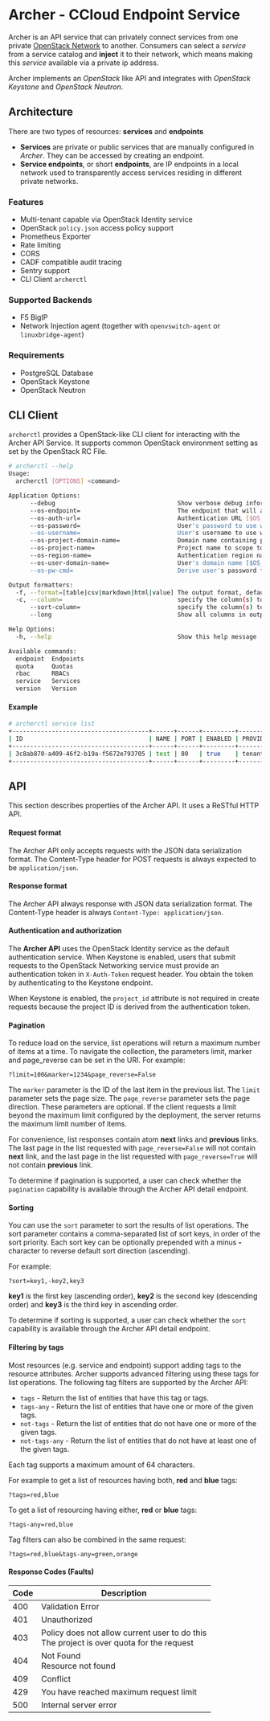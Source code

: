 # Archer - CCloud Endpoint Service

Archer is an API service that can privately connect services from one private [OpenStack Network](https://docs.openstack.org/neutron/latest/admin/intro-os-networking.html) to another. Consumers can select a *service* from a service catalog and **inject** it to their network, which means making this *service* available via a private ip address.

Archer implements an *OpenStack* like API and integrates with *OpenStack Keystone* and *OpenStack Neutron*.

## Architecture
There are two types of resources: **services** and **endpoints**

* **Services** are private or public services that are manually configured in *Archer*. They can be accessed by creating an endpoint.
* **Service endpoints**, or short **endpoints**, are IP endpoints in a local network used to transparently access services residing in different private networks.

### Features
* Multi-tenant capable via OpenStack Identity service
* OpenStack `policy.json` access policy support
* Prometheus Exporter
* Rate limiting
* CORS
* CADF compatible audit tracing
* Sentry support
* CLI Client `archerctl`

### Supported Backends
* F5 BigIP
* Network Injection agent (together with `openvswitch-agent` or `linuxbridge-agent`)

### Requirements
* PostgreSQL Database
* OpenStack Keystone
* OpenStack Neutron

## CLI Client
`archerctl` provides a OpenStack-like CLI client for interacting with the Archer API Service. It supports common OpenStack environment setting as set by the OpenStack RC File.

```sh
# archerctl --help
Usage:
  archerctl [OPTIONS] <command>

Application Options:
      --debug                                  Show verbose debug information
      --os-endpoint=                           The endpoint that will always be used [$OS_ENDPOINT]
      --os-auth-url=                           Authentication URL [$OS_AUTH_URL]
      --os-password=                           User's password to use with [$OS_PASSWORD]
      --os-username=                           User's username to use with [$OS_USERNAME]
      --os-project-domain-name=                Domain name containing project [$OS_PROJECT_DOMAIN_NAME]
      --os-project-name=                       Project name to scope to [$OS_PROJECT_NAME]
      --os-region-name=                        Authentication region name [$OS_REGION_NAME]
      --os-user-domain-name=                   User's domain name [$OS_USER_DOMAIN_NAME]
      --os-pw-cmd=                             Derive user's password from command [$OS_PW_CMD]

Output formatters:
  -f, --format=[table|csv|markdown|html|value] The output format, defaults to table (default: table)
  -c, --column=                                specify the column(s) to include, can be repeated to show multiple columns
      --sort-column=                           specify the column(s) to sort the data (columns specified first have a priority, non-existing columns are ignored), can be repeated
      --long                                   Show all columns in output

Help Options:
  -h, --help                                   Show this help message

Available commands:
  endpoint  Endpoints
  quota     Quotas
  rbac      RBACs
  service   Services
  version   Version
```


#### Example
```sh
# archerctl service list
+--------------------------------------+------+------+---------+----------+-----------+-------------------+
| ID                                   | NAME | PORT | ENABLED | PROVIDER | STATUS    | AVAILABILITY_ZONE |
+--------------------------------------+------+------+---------+----------+-----------+-------------------+
| 3c8ab870-a409-46f2-b19a-f5672e793705 | test | 80   | true    | tenant   | AVAILABLE |                   |
+--------------------------------------+------+------+---------+----------+-----------+-------------------+
```

## API
This section describes properties of the Archer API. It uses a ReSTful HTTP API.

#### Request format
The Archer API only accepts requests with the JSON data serialization format. The Content-Type header for POST requests is always expected to be `application/json`.

#### Response format
The Archer API always response with JSON data serialization format. The Content-Type header is always `Content-Type: application/json`.

#### Authentication and authorization
The **Archer API** uses the OpenStack Identity service as the default authentication service. When Keystone is enabled, users that submit requests to the OpenStack Networking service must provide an authentication token in `X-Auth-Token` request header.
You obtain the token by authenticating to the Keystone endpoint.

When Keystone is enabled, the `project_id` attribute is not required in create requests because the project ID is derived from the authentication token.

#### Pagination
To reduce load on the service, list operations will return a maximum number of items at a time. To navigate the collection, the parameters limit, marker and page_reverse can be set in the URI. For example:

```
?limit=100&marker=1234&page_reverse=False
```

The `marker` parameter is the ID of the last item in the previous list. The `limit` parameter sets the page size. The `page_reverse` parameter sets the page direction.
These parameters are optional.
If the client requests a limit beyond the maximum limit configured by the deployment, the server returns the maximum limit number of items.

For convenience, list responses contain atom **next** links and **previous** links. The last page in the list requested with `page_reverse=False` will not contain **next** link, and the last page in the list requested with `page_reverse=True` will not contain **previous** link.

To determine if pagination is supported, a user can check whether the `pagination` capability is available through the Archer API detail endpoint.

#### Sorting
You can use the `sort` parameter to sort the results of list operations.
The sort parameter contains a comma-separated list of sort keys, in order of the sort priority. Each sort key can be optionally prepended with a minus **-** character to reverse default sort direction (ascending).

For example:

```
?sort=key1,-key2,key3
```

**key1** is the first key (ascending order), **key2** is the second key (descending order) and **key3** is the third key in ascending order.


To determine if sorting is supported, a user can check whether the `sort` capability is available through the Archer API detail endpoint.

#### Filtering by tags
Most resources (e.g. service and endpoint) support adding tags to the resource attributes. Archer supports advanced filtering using these tags for list operations. The following tag filters are supported by the Archer API:

* `tags` - Return the list of entities that have this tag or tags.
* `tags-any` - Return the list of entities that have one or more of the given tags.
* `not-tags` - Return the list of entities that do not have one or more of the given tags.
* `not-tags-any` - Return the list of entities that do not have at least one of the given tags.

Each tag supports a maximum amount of 64 characters.

For example to get a list of resources having both, **red** and **blue** tags:

```
?tags=red,blue
```

To get a list of resourcing having either, **red** or **blue** tags:

```
?tags-any=red,blue
```

Tag filters can also be combined in the same request:

```
?tags=red,blue&tags-any=green,orange
```

#### Response Codes (Faults)

| Code | Description                                                                                    |
|------|------------------------------------------------------------------------------------------------|
| 400  | Validation Error                                                                               |
| 401  | Unauthorized                                                                                   |
| 403  | Policy does not allow current user to do this <br> The project is over quota for the request   |
| 404  | Not Found <br> Resource not found                                                              |
| 409  | Conflict                                                                                       |
| 429  | You have reached maximum request limit                                                         |
| 500  | Internal server error                                                                          |

